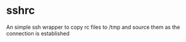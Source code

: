 # sshrc

An simple ssh wrapper to copy rc files to /tmp and source them as the connection is established
